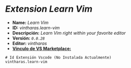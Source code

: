 <!-- Autor: Daniel Benjamin Perez Morales -->
<!-- GitHub: https://github.com/D4nitrix13 -->
<!-- GitLab: https://gitlab.com/D4nitrix13 -->
<!-- Correo electrónico: danielperezdev@proton.me -->

# ***Extension Learn Vim***

- **Name:** *Learn Vim*
- **ID:** *vintharas.learn-vim*
- **Descripción:** *Learn Vim right within your favorite editor*
- **Versión:** *`0.0.28`*
- **Editor:** *vintharas*
- **[Vínculo de VS Marketplace:](https://marketplace.visualstudio.com/items?itemName=vintharas.learn-vim "https://marketplace.visualstudio.com/items?itemName=vintharas.learn-vim")**

```plaintext
# Id Extensión Vscode (No Instalada Actualmente)
vintharas.learn-vim
```
